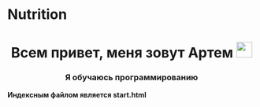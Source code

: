 # Nutrition

<h1 align="center">Всем привет, меня зовут Артем 
<img src="https://github.com/blackcater/blackcater/raw/main/images/Hi.gif" height="32"/></h1>
<h3 align="center">Я обучаюсь программированию</h3>

<b>Индексным файлом является start.html</b>
